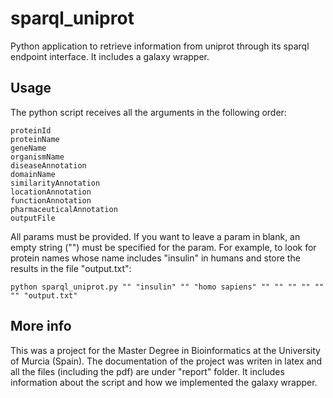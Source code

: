 # sparql_uniprot
Python application to retrieve information from uniprot through its sparql endpoint interface. It includes a galaxy wrapper.

## Usage
The python script receives all the arguments in the following order:
```
proteinId
proteinName
geneName
organismName
diseaseAnnotation
domainName
similarityAnnotation
locationAnnotation
functionAnnotation
pharmaceuticalAnnotation
outputFile
```
All params must be provided. If you want to leave a param in blank, an empty string ("") must be specified for the param. For example, to look for protein names whose name includes "insulin" in humans and store the results in the file "output.txt":
```
python sparql_uniprot.py "" "insulin" "" "homo sapiens" "" "" "" "" "" "" "output.txt"
```

## More info
This was a project for the Master Degree in Bioinformatics at the University of Murcia (Spain). The documentation of the project was writen in latex and all the files (including the pdf) are under "report" folder. It includes information about the script and how we implemented the galaxy wrapper.

